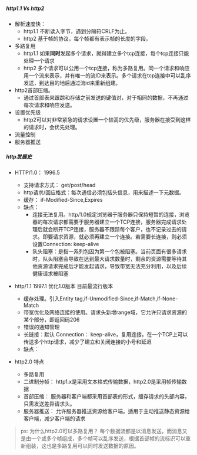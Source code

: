 ##### http1.1 Vs http2

* 解析速度快：
  * http1.1 不断读入字节，遇到分隔符CRLF为止。
  * http2 基于帧的协议，每个帧都有表示帧的长度的字段。
* 多路复用
  * http1.1 如果**同时**发起多个请求，就得建立多个tcp连接，每个tcp连接只能处理一个请求
  * http2 多个请求可以公用一个tcp连接，称为多路复用。同一个请求和响应用一个流来表示，并有唯一的流ID来表示。多个请求在tcp连接中可以乱序发送，到达目的地后通过流id来重新组建。
* http2首部压缩。
  * 通过首部表来跟踪和存储之前发送的键值对，对于相同的数据，不再通过每次请求和响应发送。
* 设置优先级
  * http2可以对非常紧急的请求设置一个较高的优先级，服务器在接受到这样的请求时，会优先处理。
* 流量控制
* 服务器推送

##### http发展史

* HTTP/1.0： 1996.5
  * 支持请求方式： get/post/head
  * http请求/回应格式：每次通信必须包括头信息，用来描述一下元数据。
  * 缓存： if-Modified-Since,Expires
  * 缺点：
    * 连接无法复用。http/1.0规定浏览器于服务器只保持短暂的连接，浏览器的每次请求都需要于服务器建立一个TCP连接，服务器完成请求处理后就会断开TCP连接，服务器不跟踪每个客户，也不记录过去的请求。即要请求资源，就必须再建立一个连接。若需要长连接，则必须设置Connection: keep-alive
    * 队头阻塞：是指一系列包因为第一个包被阻塞。当前页面有很多请求时，队头阻塞会导致在达到最大请求数量时，剩余的资源需要等待其他资源请求完成后才能发起请求，导致带宽无法充分利用，以及后续健康请求被阻塞
* http/1.1 1997.1  优化1.0版本 目前最流行版本
  * 缓存处理。引入Entity tag,if-Unmodified-Since,if-Match,if-None-Match
  * 带宽优化及网络连接的使用。请求头新增range域，它允许只请求资源的某个部分，即返回码206
  * 错误的通知管理
  * 长链接：默认 Connection： keep-alive，复用连接，在一个TCP上可以传送多个http请求，减少了建立和关闭连接的小号和延迟
  * 缺点：

* http2.0 特点
  * 多路复用
  * 二进制分帧： http1.x是采用文本格式传输数据，http2.0是采用帧传输数据
  * 首部压缩： 服务器和客户端都采用首部表的形式，缓存请求的头部内容，只需发送差异请求头。
  * 服务器推送： 允许服务器推送资源给客户端。适用于主动推送静态资源给客户端，减少客户端的请求
 
 > ps: 为什么http2.0可以多路复用？
  每个数据流都是以消息发送，而消息又是由一个或多个帧组成，多个帧可以乱序发送，根据首部帧的流标识可以重新组装，这也是多路复用可以同时发送数据的原因。
